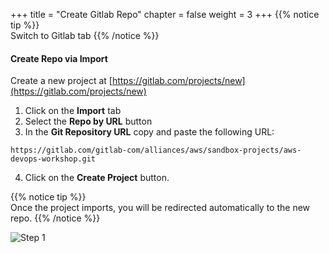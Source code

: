 +++
title = "Create Gitlab Repo"
chapter = false
weight = 3
+++
{{% notice tip %}}                                                                                  
Switch to Gitlab tab
{{% /notice %}}

#### Create Repo via Import

Create a new project at [https://gitlab.com/projects/new](https://gitlab.com/projects/new)


1. Click on the __Import__ tab
2. Select the __Repo by URL__ button
3. In the __Git Repository URL__ copy and paste the following URL:
  ```
  https://gitlab.com/gitlab-com/alliances/aws/sandbox-projects/aws-devops-workshop.git
  ```
4. Click on the __Create Project__ button. 

{{% notice tip %}}                                                                                                                          
Once the project imports, you will be redirected automatically to the new repo. 
{{% /notice %}}

![Step 1](/images/gitlab/gitlab_step1.png)

